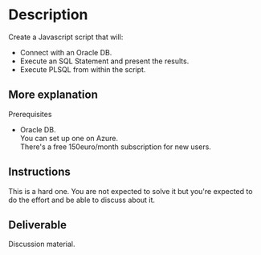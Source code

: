 # Description  
Create a Javascript script that will:
- Connect with an Oracle DB.  
- Execute an SQL Statement and present the results.  
- Execute PLSQL from within the script.  

## More explanation
Prerequisites  
- Oracle DB.  
You can set up one on Azure.  
There's a free 150euro/month subscription for new users.

## Instructions
This is a hard one. You are not expected to solve it but you're expected to do the effort and be able to discuss about it.

## Deliverable
Discussion material.
